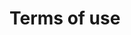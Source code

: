# Terms of use

<!-- Edit: https://app.enzuzo.com/settings/tos -->

<div id="__enzuzo-root"></div>
<script src="https://app.enzuzo.com/__enzuzo-privacy-app.js?mode=tos&apiHost=https://app.enzuzo.com&buttonStyle=%0A%7B%0A%20%20%22buttonWidget%22%3A%20%7B%0A%20%20%20%20%22backgroundColor%22%3A%20%22%23ffffff%22%2C%0A%20%20%20%20%22color%22%3A%20%22%23000000%22%2C%0A%20%20%20%20%22%26%3Ahover%22%3A%20%7B%0A%20%20%20%20%20%20%22backgroundColor%22%3A%20%22%23a4a4a4%22%2C%0A%20%20%20%20%20%20%22color%22%3A%20%22%23000000%22%0A%20%20%20%20%7D%0A%20%20%7D%0A%7D%0A&qt=1649236764538&referral=eyJhbGciOiJIUzI1NiIsInR5cCI6IkpXVCJ9.eyJDdXN0b21lcklEIjo5MzE4LCJDdXN0b21lck5hbWUiOiJjdXN0LXdiaTFJM0s0IiwiQ3VzdG9tZXJMb2dvVVJMIjoiIiwiUm9sZXMiOlsicmVmZXJyYWwiXSwiUHJvZHVjdCI6ImVudGVycHJpc2UiLCJpc3MiOiJFbnp1em8gSW5jLiIsIm5iZiI6MTY0OTIzNjc2NH0.BmNeCADLo8I-PLJd9oU4sS8HeDXbh9-9-HjnVBihpy0"></script>